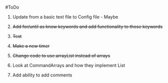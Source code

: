 #ToDo

1. Update from a basic text file to Config file - Maybe

2. ~~Add for/until as know keywords and add functionality to those keywords~~

3. ~~Test~~

4. ~~Make a new timer~~

5. ~~Change code to use arrayList instead of arrays~~

6. Look at CommandArrays and how they implement List

7. Add ability to add comments
